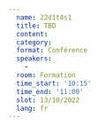 ```yaml
---
  name: 22d1t4s1
  title: TBD
  content: 
  category: 
  format: Conférence
  speakers: 
    - 
  room: Formation
  time_start: '10:15'
  time_end: '11:00'
  slot: 13/10/2022
  lang: fr
---
```


